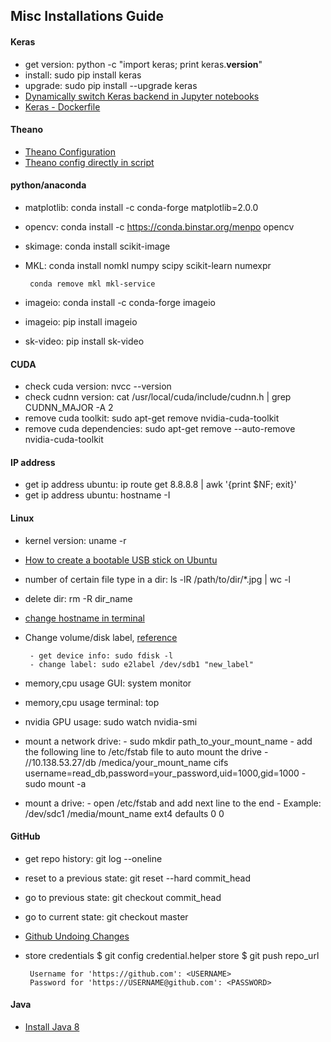 
## Misc Installations Guide



#### Keras
* get version: python -c "import keras; print keras.__version__"
* install: sudo pip install keras
* upgrade: sudo pip install --upgrade keras
* [Dynamically switch Keras backend in Jupyter notebooks](http://www.nodalpoint.com/switch-keras-backend/)
* [Keras - Dockerfile](https://gist.github.com/fiskio/638c2ded94bef1be39b4)

#### Theano
* [Theano Configuration](http://deeplearning.net/software/theano/library/config.html)
* [Theano config directly in script](http://stackoverflow.com/questions/33988334/theano-config-directly-in-script)

#### python/anaconda
* matplotlib: conda install -c conda-forge matplotlib=2.0.0 
* opencv: conda install -c https://conda.binstar.org/menpo opencv
* skimage: conda install scikit-image
* MKL: conda install nomkl numpy scipy scikit-learn numexpr 

       conda remove mkl mkl-service
* imageio: conda install -c conda-forge imageio
* imageio: pip install imageio
* sk-video:  pip install sk-video



#### CUDA
* check cuda version: nvcc --version
* check cudnn version:  cat /usr/local/cuda/include/cudnn.h | grep CUDNN_MAJOR -A 2
* remove cuda toolkit: sudo apt-get remove nvidia-cuda-toolkit
* remove cuda dependencies: sudo apt-get remove --auto-remove nvidia-cuda-toolkit


#### IP address 
* get ip address ubuntu: ip route get 8.8.8.8 | awk '{print $NF; exit}'
* get ip address ubuntu: hostname -I



#### Linux
* kernel version: uname -r
* [How to create a bootable USB stick on Ubuntu](https://www.ubuntu.com/download/desktop/create-a-usb-stick-on-ubuntu)
* number of certain file type in a dir: ls -lR /path/to/dir/*.jpg | wc -l
* delete dir: rm -R dir_name
* [change hostname in terminal](https://www.cyberciti.biz/faq/ubuntu-change-hostname-command/)
* Change volume/disk label, [reference](https://ubuntuforums.org/showthread.php?t=1113236)

       - get device info: sudo fdisk -l
       - change label: sudo e2label /dev/sdb1 "new_label"

* memory,cpu usage GUI: system monitor
* memory,cpu usage terminal: top
* nvidia GPU usage: sudo watch nvidia-smi
* mount a network drive:
       - sudo mkdir path_to_your_mount_name
       - add the following line to /etc/fstab file to auto mount the drive
       - //10.138.53.27/db /medica/your_mount_name cifs username=read_db,password=your_password,uid=1000,gid=1000
       - sudo mount -a
* mount a drive:
       - open /etc/fstab and add next line to the end
       - Example: /dev/sdc1  /media/mount_name  ext4 defaults 0 0


#### GitHub
* get repo history: git log --oneline
* reset to a previous state: git reset --hard commit_head
* go to previous state: git checkout commit_head
* go to current state: git checkout master
* [Github Undoing Changes](https://www.atlassian.com/git/tutorials/undoing-changes/git-reset)
* store credentials
       $ git config credential.helper store
       $ git push repo_url

       Username for 'https://github.com': <USERNAME>
       Password for 'https://USERNAME@github.com': <PASSWORD>



#### Java
* [Install Java 8](http://tecadmin.net/install-oracle-java-8-jdk-8-ubuntu-via-ppa/#)



